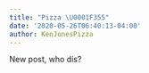 ```yaml
---
title: "Pizza \U0001F355"
date: '2020-05-26T06:40:13-04:00'
author: KenJonesPizza
---
```

New post, who dis?